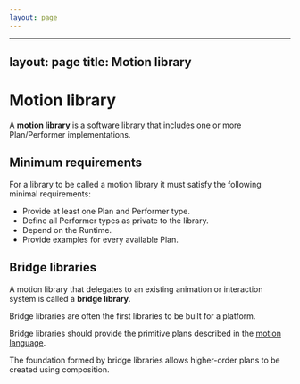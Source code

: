 ```yaml
---
layout: page
---
```


---
layout: page
title: Motion library
---

# Motion library

A **motion library** is a software library that includes one or more Plan/Performer implementations.

## Minimum requirements

For a library to be called a motion library it must satisfy the following minimal requirements:

* Provide at least one Plan and Performer type.
* Define all Performer types as private to the library.
* Depend on the Runtime.
* Provide examples for every available Plan.

## Bridge libraries

A motion library that delegates to an existing animation or interaction system is called a **bridge library**.

Bridge libraries are often the first libraries to be built for a platform.

Bridge libraries should provide the primitive plans described in the [motion language](plans/).

The foundation formed by bridge libraries allows higher-order plans to be created using composition.

